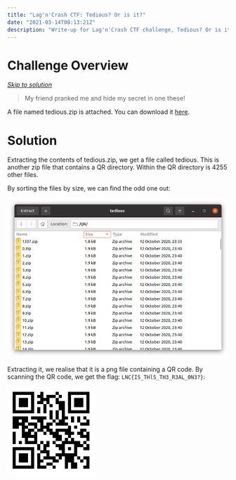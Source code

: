```yaml
---
title: "Lag'n'Crash CTF: Tedious? Or is it?"
date: "2021-03-14T08:13:21Z"
description: "Write-up for Lag'n'Crash CTF challenge, Tedious? Or is it?"
---
```

# Challenge Overview
[_Skip to solution_](#solution)

> My friend pranked me and hide my secret in one these!

A file named tedious.zip is attached. You can download it [here](./tedious.zip).

# Solution
Extracting the contents of tedious.zip, we get a file called tedious. This is
another zip file that contains a QR directory. Within the QR directory is 4255
other files.

By sorting the files by size, we can find the odd one out:

![1337.zip is the odd one out and has the smallest size](./qr_dir_sorted.png)

Extracting it, we realise that it is a png file containing a QR code. By scanning
the QR code, we get the flag: `LNC{IS_THlS_TH3_R3AL_0N3?}`:

![QR code displayed by 1337.zip](./1337.png)
